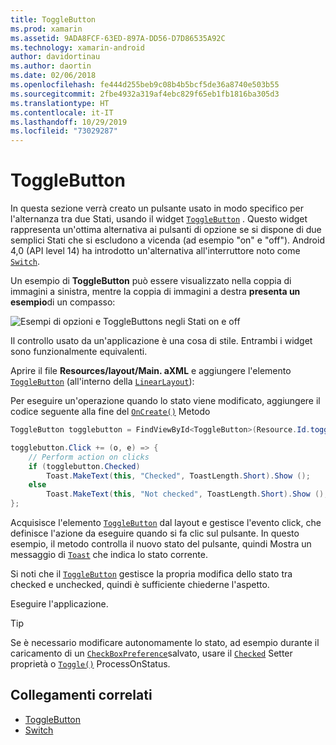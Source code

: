 ```yaml
---
title: ToggleButton
ms.prod: xamarin
ms.assetid: 9ADA8FCF-63ED-897A-DD56-D7D86535A92C
ms.technology: xamarin-android
author: davidortinau
ms.author: daortin
ms.date: 02/06/2018
ms.openlocfilehash: fe444d255beb9c08b4b5bcf5de36a8740e503b55
ms.sourcegitcommit: 2fbe4932a319af4ebc829f65eb1fb1816ba305d3
ms.translationtype: HT
ms.contentlocale: it-IT
ms.lasthandoff: 10/29/2019
ms.locfileid: "73029287"
---
```

# <a name="togglebutton"></a>ToggleButton

In questa sezione verrà creato un pulsante usato in modo specifico per l'alternanza tra due Stati, usando il widget [`ToggleButton`](xref:Android.Widget.ToggleButton) . Questo widget rappresenta un'ottima alternativa ai pulsanti di opzione se si dispone di due semplici Stati che si escludono a vicenda (ad esempio "on" e "off"). Android 4,0 (API level 14) ha introdotto un'alternativa all'interruttore noto come [`Switch`](xref:Android.Widget.Switch).

Un esempio di **ToggleButton** può essere visualizzato nella coppia di immagini a sinistra, mentre la coppia di immagini a destra **presenta un esempio**di un compasso:

![Esempi di opzioni e ToggleButtons negli Stati on e off](toggle-button-images/togglebutton-switch.png)  

Il controllo usato da un'applicazione è una cosa di stile. Entrambi i widget sono funzionalmente equivalenti.

Aprire il file **Resources/layout/Main. aXML** e aggiungere l'elemento [`ToggleButton`](xref:Android.Widget.ToggleButton) (all'interno della [`LinearLayout`](xref:Android.Widget.LinearLayout)):

Per eseguire un'operazione quando lo stato viene modificato, aggiungere il codice seguente alla fine del [`OnCreate()`](xref:Android.App.Activity.OnCreate*)
Metodo

```csharp
ToggleButton togglebutton = FindViewById<ToggleButton>(Resource.Id.togglebutton);

togglebutton.Click += (o, e) => {
    // Perform action on clicks
    if (togglebutton.Checked)
        Toast.MakeText(this, "Checked", ToastLength.Short).Show ();
    else
        Toast.MakeText(this, "Not checked", ToastLength.Short).Show ();
};
```

Acquisisce l'elemento [`ToggleButton`](xref:Android.Widget.ToggleButton) dal layout e gestisce l'evento click, che definisce l'azione da eseguire quando si fa clic sul pulsante. In questo esempio, il metodo controlla il nuovo stato del pulsante, quindi Mostra un messaggio di [`Toast`](xref:Android.Widget.Toast) che indica lo stato corrente.

Si noti che il [`ToggleButton`](xref:Android.Widget.ToggleButton) gestisce la propria modifica dello stato tra checked e unchecked, quindi è sufficiente chiederne l'aspetto.

Eseguire l'applicazione.

> [!TIP]
> Se è necessario modificare autonomamente lo stato, ad esempio durante il caricamento di un [`CheckBoxPreference`](xref:Android.Preferences.CheckBoxPreference)salvato, usare il [`Checked`](xref:Android.Widget.CompoundButton.Checked)
> Setter proprietà o [`Toggle()`](xref:Android.Widget.CompoundButton.Toggle)
> ProcessOnStatus.

## <a name="related-links"></a>Collegamenti correlati

- [ToggleButton](https://developer.android.com/reference/android/widget/ToggleButton.html)
- [Switch](https://developer.android.com/reference/android/widget/Switch.html)
